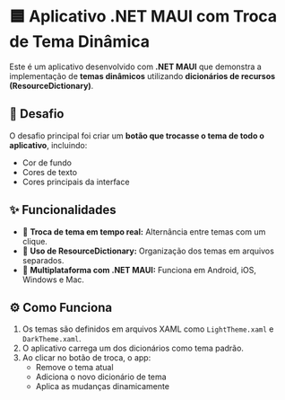 # 🟦 Aplicativo .NET MAUI com Troca de Tema Dinâmica

Este é um aplicativo desenvolvido com **.NET MAUI** que demonstra a implementação de **temas dinâmicos** utilizando **dicionários de recursos (ResourceDictionary)**. 

## 🎯 Desafio

O desafio principal foi criar um **botão que trocasse o tema de todo o aplicativo**, incluindo:

- Cor de fundo
- Cores de texto
- Cores principais da interface

## ✨ Funcionalidades

- 🎨 **Troca de tema em tempo real:** Alternância entre temas com um clique.
- 🧩 **Uso de ResourceDictionary:** Organização dos temas em arquivos separados.
- 📱 **Multiplataforma com .NET MAUI:** Funciona em Android, iOS, Windows e Mac.

## ⚙️ Como Funciona

1. Os temas são definidos em arquivos XAML como `LightTheme.xaml` e `DarkTheme.xaml`.
2. O aplicativo carrega um dos dicionários como tema padrão.
3. Ao clicar no botão de troca, o app:
   - Remove o tema atual
   - Adiciona o novo dicionário de tema
   - Aplica as mudanças dinamicamente
